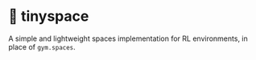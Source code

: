 # 🤏 tinyspace



A simple and lightweight spaces implementation for RL environments, in place of `gym.spaces`.
